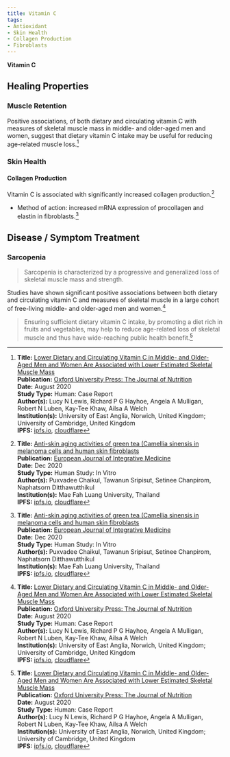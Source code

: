 ```yaml
---
title: Vitamin C
tags:
- Antioxidant
- Skin Health
- Collagen Production
- Fibroblasts
---
```

**Vitamin C**

## Healing Properties

### Muscle Retention

Positive associations, of both dietary and circulating vitamin C with measures of skeletal muscle mass in middle- and older-aged men and women, suggest that dietary vitamin C intake may be useful for reducing age-related muscle loss.[^1]

### Skin Health

#### Collagen Production

Vitamin C is associated with significantly increased collagen production.[^2]

- Method of action: increased mRNA expression of procollagen and elastin in fibroblasts.[^2]

## Disease / Symptom Treatment

### Sarcopenia

> Sarcopenia is characterized by a progressive and generalized loss of skeletal muscle mass and strength.

Studies have shown significant positive associations between both dietary and circulating vitamin C and measures of skeletal muscle in a large cohort of free-living middle- and older-aged men and women.[^1]

> Ensuring sufficient dietary vitamin C intake, by promoting a diet rich in fruits and vegetables, may help to reduce age-related loss of skeletal muscle and thus have wide-reaching public health benefit.[^1]

[^1]: **Title:** [Lower Dietary and Circulating Vitamin C in Middle- and Older-Aged Men and Women Are Associated with Lower Estimated Skeletal Muscle Mass](https://doi.org/10.1093/jn/nxaa221)<br>
**Publication:** [Oxford University Press: The Journal of Nutrition](https://academic.oup.com/jn)<br>
**Date:** August 2020<br>
**Study Type:** Human: Case Report<br>
**Author(s):** Lucy N Lewis, Richard P G Hayhoe, Angela A Mulligan, Robert N Luben, Kay-Tee Khaw, Ailsa A Welch<br>
**Institution(s):** University of East Anglia, Norwich, United Kingdom; University of Cambridge, United Kingdom<br>
**IPFS:** [ipfs.io](https://ipfs.io/ipfs/QmWA5FCoiizsGnG5s2kSqs2sJkchKrr4Lzc1C3UYxz9keB), [cloudflare](https://cloudflare-ipfs.com/ipfs/QmWA5FCoiizsGnG5s2kSqs2sJkchKrr4Lzc1C3UYxz9keB)

[^2]: **Title:** [Anti-skin aging activities of green tea (Camellia sinensis in melanoma cells and human skin fibroblasts](https://doi.org/10.1016/j.eujim.2020.101212)<br>
**Publication:** [European Journal of Integrative Medicine](https://www.sciencedirect.com/science/journal/18763820)<br>
**Date:** Dec 2020<br>
**Study Type:** Human Study: In Vitro<br>
**Author(s):** Puxvadee Chaikul, Tawanun Sripisut, Setinee Chanpirom, Naphatsorn Ditthawutthikul<br>
**Institution(s):** Mae Fah Luang University, Thailand<br>
**IPFS:** [ipfs.io](https://ipfs.io/ipfs/QmRKCENTstrtECVrx5TQ5BwPQiKfacDTLiryRwiRrygdx3), [cloudflare](https://cloudflare-ipfs.com/ipfs/QmRKCENTstrtECVrx5TQ5BwPQiKfacDTLiryRwiRrygdx3)